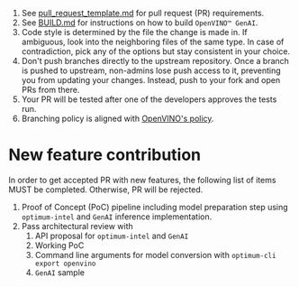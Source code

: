 1. See [pull_request_template.md](./pull_request_template.md) for pull request (PR) requirements.
2. See [BUILD.md](../src/docs/BUILD.md) for instructions on how to build `OpenVINO™ GenAI`.
3. Code style is determined by the file the change is made in. If ambiguous, look into the neighboring files of the same type. In case of contradiction, pick any of the options but stay consistent in your choice.
4. Don't push branches directly to the upstream repository. Once a branch is pushed to upstream, non-admins lose push access to it, preventing you from updating your changes. Instead, push to your fork and open PRs from there.
5. Your PR will be tested after one of the developers approves the tests run.
6. Branching policy is aligned with  [OpenVINO's policy](https://github.com/openvinotoolkit/openvino/blob/71ee9cc42ec63b3affb2801dbbc4a77e6d8003f6/CONTRIBUTING_PR.md#branching-policy).

# New feature contribution
In order to get accepted PR with new features, the following list of items MUST be completed. Otherwise, PR will be rejected.
1. Proof of Concept (PoC) pipeline including model preparation step using `optimum-intel` and `GenAI` inference implementation.
2. Pass architectural review with
    1. API proposal for `optimum-intel` and `GenAI`
    2. Working PoC
    3. Command line arguments for model conversion with `optimum-cli export openvino`
    4. `GenAI` sample
